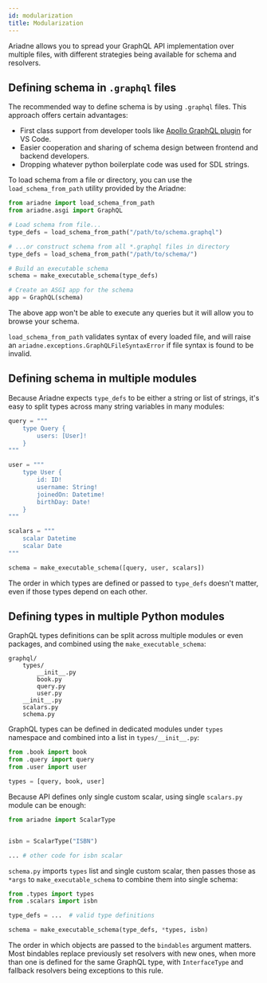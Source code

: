 ```yaml
---
id: modularization
title: Modularization
---
```



Ariadne allows you to spread your GraphQL API implementation over multiple files, with different strategies being available for schema and resolvers.


## Defining schema in `.graphql` files

The recommended way to define schema is by using `.graphql` files. This approach offers certain advantages:

- First class support from developer tools like [Apollo GraphQL plugin](https://marketplace.visualstudio.com/items?itemName=apollographql.vscode-apollo) for VS Code.
- Easier cooperation and sharing of schema design between frontend and backend developers.
- Dropping whatever python boilerplate code was used for SDL strings.

To load schema from a file or directory, you can use the `load_schema_from_path` utility provided by the Ariadne:

```python
from ariadne import load_schema_from_path
from ariadne.asgi import GraphQL

# Load schema from file...
type_defs = load_schema_from_path("/path/to/schema.graphql")

# ...or construct schema from all *.graphql files in directory
type_defs = load_schema_from_path("/path/to/schema/")

# Build an executable schema
schema = make_executable_schema(type_defs)

# Create an ASGI app for the schema
app = GraphQL(schema)
```

The above app won't be able to execute any queries but it will allow you to browse your schema.

`load_schema_from_path` validates syntax of every loaded file, and will raise an `ariadne.exceptions.GraphQLFileSyntaxError` if file syntax is found to be invalid.


## Defining schema in multiple modules

Because Ariadne expects `type_defs` to be either a string or list of strings, it's easy to split types across many string variables in many modules:

```python
query = """
    type Query {
        users: [User]!
    }
"""

user = """
    type User {
        id: ID!
        username: String!
        joinedOn: Datetime!
        birthDay: Date!
    }
"""

scalars = """
    scalar Datetime
    scalar Date
"""

schema = make_executable_schema([query, user, scalars])
```

The order in which types are defined or passed to `type_defs` doesn't matter, even if those types depend on each other.


## Defining types in multiple Python modules

GraphQL types definitions can be split across multiple modules or even packages, and combined using the `make_executable_schema`:


```console
graphql/
    types/
        __init__.py
        book.py
        query.py
        user.py
    __init__.py
    scalars.py
    schema.py
```

GraphQL types can be defined in dedicated modules under `types` namespace and combined into a list in `types/__init__.py`:

```python
from .book import book
from .query import query
from .user import user

types = [query, book, user]
```

Because API defines only single custom scalar, using single `scalars.py` module can be enough:

```python
from ariadne import ScalarType


isbn = ScalarType("ISBN")

... # other code for isbn scalar
```

`schema.py` imports `types` list and single custom scalar, then passes those as `*args` to `make_executable_schema` to combine them into single schema:

```python
from .types import types
from .scalars import isbn

type_defs = ...  # valid type definitions

schema = make_executable_schema(type_defs, *types, isbn)
```

The order in which objects are passed to the `bindables` argument matters. Most bindables replace previously set resolvers with new ones, when more than one is defined for the same GraphQL type, with `InterfaceType` and fallback resolvers being exceptions to this rule.
